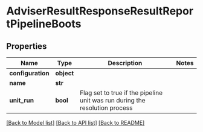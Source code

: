 # AdviserResultResponseResultReportPipelineBoots

## Properties
Name | Type | Description | Notes
------------ | ------------- | ------------- | -------------
**configuration** | **object** |  |
**name** | **str** |  |
**unit_run** | **bool** | Flag set to true if the pipeline unit was run during the resolution process  |

[[Back to Model list]](../README.md#documentation-for-models) [[Back to API list]](../README.md#documentation-for-api-endpoints) [[Back to README]](../README.md)

